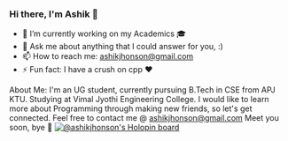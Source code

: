 ### Hi there, I'm Ashik 👋

- 🔭 I’m currently working on my Academics 🎓 
- 💬 Ask me about anything that I could answer for you, :) 
- 📫 How to reach me: ashikjhonson@gmail.com 
- ⚡ Fun fact: I have a crush on cpp ❤️ 

 About Me: I'm an UG student, currently pursuing B.Tech in CSE from APJ KTU. Studying at Vimal Jyothi Engineering College. I would like to learn more about Programming through making new friends, so let's get connected. Feel free to contact me @ ashikjhonson@gmail.com Meet you soon, bye 👋 
[![@ashikjhonson's Holopin board](https://holopin.me/ashikjhonson)](https://holopin.io/@ashikjhonson)
